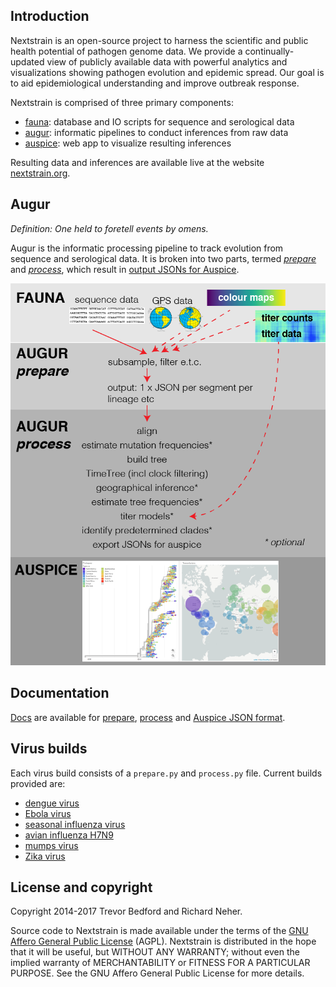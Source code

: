 ## Introduction

Nextstrain is an open-source project to harness the scientific and public health potential of pathogen genome data. We provide a continually-updated view of publicly available data with powerful analytics and visualizations showing pathogen evolution and epidemic spread. Our goal is to aid epidemiological understanding and improve outbreak response.

Nextstrain is comprised of three primary components:

* [fauna](https://github.com/nextstrain/fauna): database and IO scripts for sequence and serological data
* [augur](https://github.com/nextstrain/augur): informatic pipelines to conduct inferences from raw data
* [auspice](https://github.com/nextstrain/auspice): web app to visualize resulting inferences

Resulting data and inferences are available live at the website [nextstrain.org](http://nextstrain.org).

## Augur

*Definition: One held to foretell events by omens.*

Augur is the informatic processing pipeline to track evolution from sequence and serological data.  It is broken into two parts, termed [_prepare_](docs/prepare.md) and [_process_](docs/process.md), which result in [output JSONs for Auspice](docs/auspice_output.md).

![flowchart](docs/assets/flow.png)

## Documentation

[Docs](docs/) are available for [prepare](docs/prepare.md), [process](docs/process.md) and [Auspice JSON format](docs/auspice_output.md).

## Virus builds

Each virus build consists of a `prepare.py` and `process.py` file. Current builds provided are:

* [dengue virus](dengue/)
* [Ebola virus](ebola/)
* [seasonal influenza virus](flu/)
* [avian influenza H7N9](avian/)
* [mumps virus](mumps/)
* [Zika virus](zika/)

## License and copyright

Copyright 2014-2017 Trevor Bedford and Richard Neher.

Source code to Nextstrain is made available under the terms of the [GNU Affero General Public License](LICENSE.txt) (AGPL). Nextstrain is distributed in the hope that it will be useful, but WITHOUT ANY WARRANTY; without even the implied warranty of MERCHANTABILITY or FITNESS FOR A PARTICULAR PURPOSE.  See the GNU Affero General Public License for more details.

